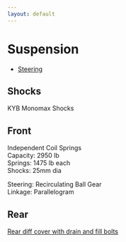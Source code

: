 ```yaml
---
layout: default
---
```


# Suspension

* [Steering](./steering.md)

## Shocks

KYB Monomax Shocks

## Front

Independent Coil Springs \
Capacity: 2950 lb \
Springs: 1475 lb each \
Shocks: 25mm dia

Steering: Recirculating Ball Gear \
Linkage: Parallelogram

## Rear

[Rear diff cover with drain and fill bolts](https://www.jegs.com/i/JEGS/555/62553/10002/-1)
